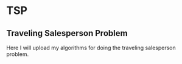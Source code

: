 # TSP

## Traveling Salesperson Problem

Here I will upload my algorithms for doing the traveling salesperson problem. 
